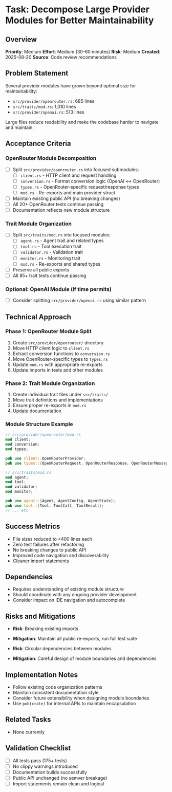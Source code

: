 # Task: Decompose Large Provider Modules for Better Maintainability

## Overview
**Priority**: Medium
**Effort**: Medium (30-60 minutes)
**Risk**: Medium
**Created**: 2025-08-20
**Source**: Code review recommendations

## Problem Statement

Several provider modules have grown beyond optimal size for maintainability:
- `src/provider/openrouter.rs`: 685 lines
- `src/traits/mod.rs`: 1,010 lines  
- `src/provider/openai.rs`: 513 lines

Large files reduce readability and make the codebase harder to navigate and maintain.

## Acceptance Criteria

### OpenRouter Module Decomposition
- [ ] Split `src/provider/openrouter.rs` into focused submodules:
  - [ ] `client.rs` - HTTP client and request handling
  - [ ] `conversion.rs` - Format conversion logic (OpenAI ↔ OpenRouter)
  - [ ] `types.rs` - OpenRouter-specific request/response types
  - [ ] `mod.rs` - Re-exports and main provider struct
- [ ] Maintain existing public API (no breaking changes)
- [ ] All 20+ OpenRouter tests continue passing
- [ ] Documentation reflects new module structure

### Trait Module Organization  
- [ ] Split `src/traits/mod.rs` into focused modules:
  - [ ] `agent.rs` - Agent trait and related types
  - [ ] `tool.rs` - Tool execution trait
  - [ ] `validator.rs` - Validation trait
  - [ ] `monitor.rs` - Monitoring trait
  - [ ] `mod.rs` - Re-exports and shared types
- [ ] Preserve all public exports
- [ ] All 85+ trait tests continue passing

### Optional: OpenAI Module (if time permits)
- [ ] Consider splitting `src/provider/openai.rs` using similar pattern

## Technical Approach

### Phase 1: OpenRouter Module Split
1. Create `src/provider/openrouter/` directory
2. Move HTTP client logic to `client.rs`
3. Extract conversion functions to `conversion.rs`
4. Move OpenRouter-specific types to `types.rs`
5. Update `mod.rs` with appropriate re-exports
6. Update imports in tests and other modules

### Phase 2: Trait Module Organization
1. Create individual trait files under `src/traits/`
2. Move trait definitions and implementations
3. Ensure proper re-exports in `mod.rs`
4. Update documentation

### Module Structure Example
```rust
// src/provider/openrouter/mod.rs
mod client;
mod conversion;
mod types;

pub use client::OpenRouterProvider;
pub use types::{OpenRouterRequest, OpenRouterResponse, OpenRouterMessage};

// src/traits/mod.rs
mod agent;
mod tool;
mod validator;
mod monitor;

pub use agent::{Agent, AgentConfig, AgentState};
pub use tool::{Tool, ToolCall, ToolResult};
// ... etc
```

## Success Metrics
- File sizes reduced to <400 lines each
- Zero test failures after refactoring
- No breaking changes to public API
- Improved code navigation and discoverability
- Cleaner import statements

## Dependencies
- Requires understanding of existing module structure
- Should coordinate with any ongoing provider development
- Consider impact on IDE navigation and autocomplete

## Risks and Mitigations
- **Risk**: Breaking existing imports
- **Mitigation**: Maintain all public re-exports, run full test suite

- **Risk**: Circular dependencies between modules
- **Mitigation**: Careful design of module boundaries and dependencies

## Implementation Notes
- Follow existing code organization patterns
- Maintain consistent documentation style
- Consider future extensibility when designing module boundaries
- Use `pub(crate)` for internal APIs to maintain encapsulation

## Related Tasks
- None currently

## Validation Checklist
- [ ] All tests pass (175+ tests)
- [ ] No clippy warnings introduced
- [ ] Documentation builds successfully
- [ ] Public API unchanged (no semver breakage)
- [ ] Import statements remain clean and logical